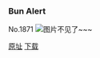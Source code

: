 ### Bun Alert
No.1871
![图片不见了~~~](https://imgs.xkcd.com/comics/bun_alert.png)

[原址](https://xkcd.com//1871) [下载](https://imgs.xkcd.com/comics/bun_alert.png)

